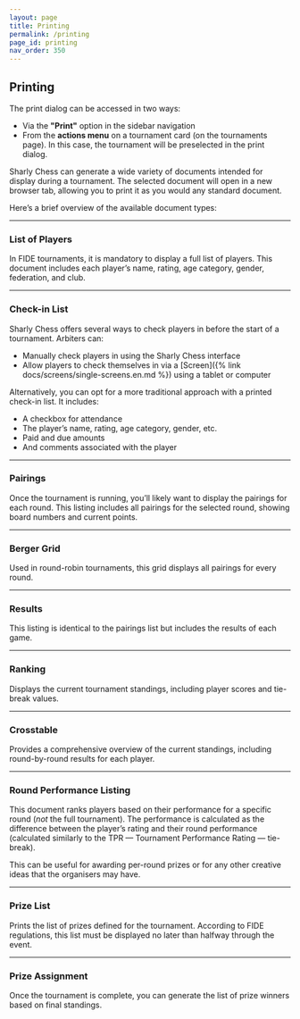 ```yaml
---
layout: page
title: Printing
permalink: /printing
page_id: printing
nav_order: 350
---
```


## Printing

The print dialog can be accessed in two ways:

- Via the **"Print"** option in the sidebar navigation
- From the **actions menu** on a tournament card (on the tournaments page). In this case, the tournament will be preselected in the print dialog.

Sharly Chess can generate a wide variety of documents intended for display during a tournament.
The selected document will open in a new browser tab, allowing you to print it as you would any standard document.

Here’s a brief overview of the available document types:

---

### List of Players

In FIDE tournaments, it is mandatory to display a full list of players. This document includes each player’s name, rating, age category, gender, federation, and club.

---

### Check-in List

Sharly Chess offers several ways to check players in before the start of a tournament. Arbiters can:

- Manually check players in using the Sharly Chess interface
- Allow players to check themselves in via a [Screen]({% link docs/screens/single-screens.en.md %}) using a tablet or computer

Alternatively, you can opt for a more traditional approach with a printed check-in list. It includes:

- A checkbox for attendance
- The player’s name, rating, age category, gender, etc.
- Paid and due amounts
- And comments associated with the player

---

### Pairings

Once the tournament is running, you’ll likely want to display the pairings for each round. This listing includes all pairings for the selected round, showing board numbers and current points.

---

### Berger Grid

Used in round-robin tournaments, this grid displays all pairings for every round.

---

### Results

This listing is identical to the pairings list but includes the results of each game.

---

### Ranking

Displays the current tournament standings, including player scores and tie-break values.

---

### Crosstable

Provides a comprehensive overview of the current standings, including round-by-round results for each player.

---

### Round Performance Listing

This document ranks players based on their performance for a specific round (_not_ the full tournament).
The performance is calculated as the difference between the player’s rating and their round performance (calculated similarly to the TPR — Tournament Performance Rating — tie-break).

This can be useful for awarding per-round prizes or for any other creative ideas that the organisers may have.

---

### Prize List

Prints the list of prizes defined for the tournament. According to FIDE regulations, this list must be displayed no later than halfway through the event.

---

### Prize Assignment

Once the tournament is complete, you can generate the list of prize winners based on final standings.
